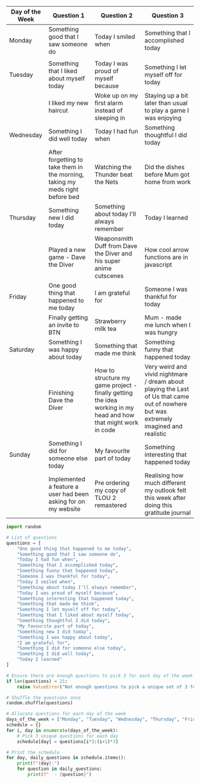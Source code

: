 | Day of the Week | Question 1                                                                    | Question 2                                                                                                     | Question 3                                                                                                                            |
| --------------- | ----------------------------------------------------------------------------- | -------------------------------------------------------------------------------------------------------------- | ------------------------------------------------------------------------------------------------------------------------------------- |
| Monday          | Something good that I saw someone do                                          | Today I smiled when                                                                                            | Something that I accomplished today                                                                                                   |
|                 |                                                                               |                                                                                                                |                                                                                                                                       |
| Tuesday         | Something that I liked about myself today                                     | Today I was proud of myself because                                                                            | Something I let myself off for today                                                                                                  |
|                 | I liked my new haircut                                                        | Woke up on my first alarm instead of sleeping in                                                               | Staying up a bit later than usual to play a game I was enjoying                                                                       |
| Wednesday       | Something I did well today                                                    | Today I had fun when                                                                                           | Something thoughtful I did today                                                                                                      |
|                 | After forgetting to take them in the morning, taking my meds right before bed | Watching the Thunder beat the Nets                                                                             | Did the dishes before Mum got home from work                                                                                          |
| Thursday        | Something new I did today                                                     | Something about today I'll always remember                                                                     | Today I learned                                                                                                                       |
|                 | Played a new game - Dave the Diver                                            | Weaponsmith Duff from Dave the Diver and his super anime cutscenes                                             | How cool arrow functions are in javascript                                                                                            |
| Friday          | One good thing that happened to me today                                      | I am grateful for                                                                                              | Someone I was thankful for today                                                                                                      |
|                 | Finally getting an invite to BTN                                              | Strawberry milk tea                                                                                            | Mum - made me lunch when I was hungry                                                                                                 |
| Saturday        | Something I was happy about today                                             | Something that made me think                                                                                   | Something funny that happened today                                                                                                   |
|                 | Finishing Dave the Diver                                                      | How to structure my game project - finally getting the idea working in my head and how that might work in code | Very weird and vivid nightmare / dream about playing the Last of Us that came out of nowhere but was extremely imagined and realistic |
| Sunday          | Something I did for someone else today                                        | My favourite part of today                                                                                     | Something interesting that happened today                                                                                             |
|                 | Implemented a feature a user had been asking for on my website                | Pre ordering my copy of TLOU 2 remastered                                                                      | Realising how much different my outlook felt this week after doing this gratitude journal                                             |

```python
import random

# List of questions
questions = [
    "One good thing that happened to me today",
    "Something good that I saw someone do",
    "Today I had fun when",
    "Something that I accomplished today",
    "Something funny that happened today",
    "Someone I was thankful for today",
    "Today I smiled when",
    "Something about today I'll always remember",
    "Today I was proud of myself because",
    "Something interesting that happened today",
    "Something that made me think",
    "Something I let myself off for today",
    "Something that I liked about myself today",
    "Something thoughtful I did today",
    "My favourite part of today",
    "Something new I did today",
    "Something I was happy about today",
    "I am grateful for",
    "Something I did for someone else today",
    "Something I did well today",
    "Today I learned"
]

# Ensure there are enough questions to pick 3 for each day of the week
if len(questions) < 21:
    raise ValueError("Not enough questions to pick a unique set of 3 for each day of the week.")

# Shuffle the questions once
random.shuffle(questions)

# Allocate questions for each day of the week
days_of_the_week = ["Monday", "Tuesday", "Wednesday", "Thursday", "Friday", "Saturday", "Sunday"]
schedule = {}
for i, day in enumerate(days_of_the_week):
    # Pick 3 unique questions for each day
    schedule[day] = questions[i*3:(i+1)*3]

# Print the schedule
for day, daily_questions in schedule.items():
    print(f"{day}:")
    for question in daily_questions:
        print(f"  - {question}")

```
